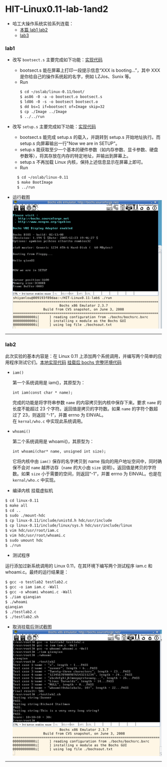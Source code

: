 # HIT-Linux0.11-lab-1and2

* 哈工大操作系统实验系列连载：</br>
    * [本篇 lab1 lab2](https://github.com/wwyqianqian/HIT-Linux0.11-lab-1and2)
    * [lab3](https://github.com/wwyqianqian/HIT-Linux0.11-lab3)

### lab1

* 改写 `bootsect.s` 主要完成如下功能：[实现代码](https://github.com/wwyqianqian/HIT-Linux0.11-lab/commit/0b35a50474be0b159b4e6dd597f01982dcf2e181)
  * bootsect.s 能在屏幕上打印一段提示信息“XXX is booting...”，其中 XXX 是你给自己的操作系统起的名字，例如 LZJos、Sunix 等。
  * Run
    ```
    $ cd ~/oslab/linux-0.11/boot/
    $ as86 -0 -a -o bootsect.o bootsect.s
    $ ld86 -0 -s -o bootsect bootsect.o
    $ dd bs=1 if=bootsect of=Image skip=32
    $ cp ./Image ../Image
    $ ../../run
    ```

* 改写 `setup.s` 主要完成如下功能：[实现代码](https://github.com/wwyqianqian/HIT-Linux0.11-lab/commit/5edbd1ae8d5a98e16c56839dcb435766fb5242bd)
  * bootsect.s 能完成 setup.s 的载入，并跳转到 setup.s 开始地址执行。而 setup.s 向屏幕输出一行"Now we are in SETUP"。
  * setup.s 能获取至少一个基本的硬件参数（如内存参数、显卡参数、硬盘参数等），将其存放在内存的特定地址，并输出到屏幕上。
  * setup.s 不再加载 Linux 内核，保持上述信息显示在屏幕上即可。
  * Run
  ```
	$ cd ~/oslab/linux-0.11
	$ make BootImage
	$ ../run
  ```

* 运行截图
    ![lab1](./pics/lab1.png)
---

### lab2

此次实验的基本内容是：在 Linux 0.11 上添加两个系统调用，并编写两个简单的应用程序测试它们。[本地实现代码](https://github.com/wwyqianqian/HIT-Linux0.11-lab/commit/f98e098ea1240143072c074a5f96df89aba8d69f) [挂载后 bochs 完整环境代码](https://github.com/wwyqianqian/HIT-Linux0.11-lab/commit/ac0b788e0d878ee2370a797666bffecad6a66e42)

* `iam()`

	第一个系统调用是 iam()，其原型为：
	```
	int iam(const char * name);
	```

	完成的功能是将字符串参数 `name` 的内容拷贝到内核中保存下来。要求 `name` 的长度不能超过 23 个字符。返回值是拷贝的字符数。如果 `name` 的字符个数超过了 23，则返回 “-1”，并置 errno 为 EINVAL。 </br>
	在 `kernal/who.c` 中实现此系统调用。

* `whoami()`

  第二个系统调用是 whoami()，其原型为：

  ```
  int whoami(char* name, unsigned int size);
  ```

  它将内核中由 `iam()` 保存的名字拷贝到 name 指向的用户地址空间中，同时确保不会对 `name` 越界访存（`name` 的大小由 `size` 说明）。返回值是拷贝的字符数。如果 `size` 小于需要的空间，则返回“-1”，并置 errno 为 EINVAL。也是在 `kernal/who.c` 中实现。

* 编译内核 挂载虚拟机
```
$ cd linux-0.11
$ make all
$ cd ..
$ sudo ./mount-hdc
$ cp linux-0.11/include/unistd.h hdc/usr/include
$ cp linux-0.11/include/linux/sys.h hdc/usr/include/linux
$ vim hdc/usr/root/iam.c
$ vim hdc/usr/root/whoami.c
$ sudo umount hdc
$ ./run
```

* 测试程序

运行添加过新系统调用的 Linux 0.11，在其环境下编写两个测试程序 iam.c 和 whoami.c。最终的运行结果是：
```
$ gcc -o testlab2 testlab2.c
$ gcc -o iam iam.c -Wall
$ gcc -o whoami whoami.c -Wall
$ ./iam qianqian
$ ./whoami
qianqian
$ ./testlab2.c
$ ./testlab2.sh
```

* 取消挂载后测试截图
  ![lab2](pics/lab2.png)

---


